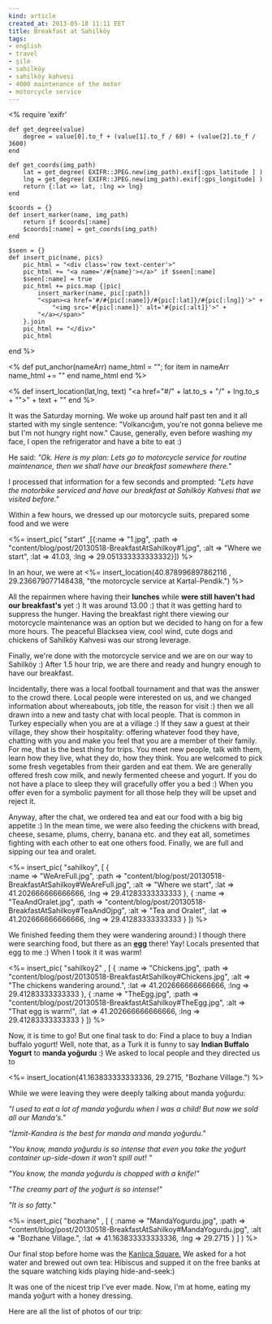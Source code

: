 ```yaml
---
kind: article
created_at: 2013-05-18 11:11 EET
title: Breakfast at Sahilköy
tags:
- english
- travel
- şile
- sahilköy
- sahilköy kahvesi
- 4000 maintenance of the motor
- motorcycle service
---
```


<%
	require 'exifr'

	def get_degree(value)
		degree = value[0].to_f + (value[1].to_f / 60) + (value[2].to_f / 3600)
	end

	def get_coords(img_path)
		lat = get_degree( EXIFR::JPEG.new(img_path).exif[:gps_latitude ] )
		lng = get_degree( EXIFR::JPEG.new(img_path).exif[:gps_longitude] )
		return {:lat => lat, :lng => lng}
	end

	$coords = {}
	def insert_marker(name, img_path)
		return if $coords[:name]
		$coords[:name] = get_coords(img_path)
	end

	$seen = {}
	def insert_pic(name, pics)
		pic_html = "<div class='row text-center'>"
		pic_html += "<a name='/#{name}'></a>" if $seen[:name]
		$seen[:name] = true
		pic_html += pics.map {|pic|
			insert_marker(name, pic[:path])
			"<span><a href='#/#{pic[:name]}/#{pic[:lat]}/#{pic[:lng]}'>" +
				"<img src='#{pic[:name]}' alt='#{pic[:alt]}'>" + 
			"</a></span>"
		}.join
		pic_html += "</div>"
		pic_html
  end
%>

<% 	def put_anchor(nameArr)
		name_html = "";
		for item in nameArr
			name_html += "<a name='/#{item[:name]}'></a>"
		end
		name_html
	end
%>

<% def insert_location(lat,lng, text)
		"<a href=\"#/" + lat.to_s + "/" + lng.to_s +  "\">" + text + "</a>"
	end	
%>

It was the Saturday morning. We woke up around half past ten and it all started with my single sentence: 
"Volkancığım, you're not gonna believe me but I'm not hungry right now." Cause, generally, even before washing my face, I open the refrigerator and have a bite to eat :) 

He said: 
_"Ok. Here is my plan: Lets go to motorcycle service for routine maintenance, then we shall have our breakfast somewhere there."_

I processed that information for a few seconds and prompted:
_"Lets have the motorbike serviced and have our breakfast at Sahilköy Kahvesi that we visited before."_


Within a few hours, we dressed up our motorcycle suits, prepared some food and we were 
<!-- <a href="#/41.03/29.051333333333332">yet another couple of motorcycles in the ultimate weekend traffic of Istanbul!</a> --> 

<!-- <%= insert_location(41.03,29.051333333333332, "yet another couple of motorcycles in the ultimate weekend traffic of Istanbul!"  ) %> -->

 
<%= 
	insert_pic( "start" ,[{:name => "1.jpg",
			:path => "content/blog/post/20130518-BreakfastAtSahilkoy#1.jpg", 
			:alt => "Where we start", 
			:lat => 41.03, :lng => 29.051333333333332}]) 
%> 


In an hour, we were at <%= insert_location(40.878996897862116 , 29.236679077148438, "the motorcycle service at  Kartal-Pendik.") %> 
<!-- <a href="#/40.878996897862116/29.236679077148438">the motorcycle service at  Kartal-Pendik.</a>  -->
All the repairmen where having their **lunches** while **were still haven't had our
breakfast's** yet :) It was around 13.00 :) that it was getting hard to suppress the hunger. 
Having the breakfast right there
viewing our motorcycle maintenance was an option but we decided to hang on for a few more hours. 
The peaceful Blacksea view, cool wind, cute dogs and chickens of Sahilköy Kahvesi was our strong leverage.

Finally, we're done with the motorcycle service and we are on our way to Sahilköy :) After 1.5 hour trip, we are there
and ready and hungry enough to have our breakfast. 

Incidentally, there was a local football tournament and that was the answer to the crowd there. Local people were interested on us, and we changed information about whereabouts, job title, the reason for visit :) then we all drawn into a new and tasty chat with local people. 
That is common in Turkey especially when you are at a village :) If they saw a guest at their village, they show their hospitality: offering whatever food they have, chatting with you and make you feel that you are a member of their family. For me, that is the best thing for trips. You meet new people, talk with them, learn how they live, what they do, how they think. You are welcomed to pick some fresh vegetables from their garden and eat them. We are generally offered fresh cow milk, and newly fermented cheese and yogurt. If you do not have a place to sleep they will gracefully offer you a bed :) When you offer even for a symbolic payment for all those help they will be upset and reject it.

Anyway, after the chat, we ordered tea and eat our food with a big big appetite :) In the mean time, we were also feeding the chickens with
 bread, cheese, sesame, plums, cherry, banana etc. and they eat all, sometimes fighting with each other to eat one others food. 
 Finally, we are full and sipping our tea and oralet.

 <%= 
 insert_pic( "sahilkoy", [
 	{ 	
	 	:name => "WeAreFull.jpg", 
		:path => "content/blog/post/20130518-BreakfastAtSahilkoy#WeAreFull.jpg",
		:alt => "Where we start", 
		:lat => 41.202666666666666, 
		:lng => 29.41283333333333
	},
	{	:name => "TeaAndOralet.jpg", 
		:path => "content/blog/post/20130518-BreakfastAtSahilkoy#TeaAndOjpg",
		:alt => "Tea and Oralet", 
		:lat => 41.202666666666666, 
		:lng => 29.41283333333333
	}
	]) 
%> 

We finished feeding them they were wandering around:) I though there were searching food, but there as an 
<a href="#/TheEgg.jpg/41.202666666666666/29.41283333333333">**egg**</a> there! Yay! Locals presented that egg to me :) When I took it it was warm! 


  <%= 
  	insert_pic( "sahilkoy2" , [
  	{
  		:name => "Chickens.jpg",
		:path => "content/blog/post/20130518-BreakfastAtSahilkoy#Chickens.jpg",
		:alt => "The chickens wandering around.", 
		:lat => 41.202666666666666, 
		:lng => 29.41283333333333
	},
	{
		:name => "TheEgg.jpg", 
		:path => "content/blog/post/20130518-BreakfastAtSahilkoy#TheEgg.jpg",
 		:alt => "That egg is warm!", 
		:lat => 41.202666666666666, 
		:lng => 29.41283333333333
	}
	]) 
 %> 

 Now, it is time to go! But one final task to do: Find a place to buy a Indian buffalo yogurt! 
 Well, note that, as a Turk it is funny to say **Indian Buffalo Yogurt** to **manda yoğurdu** :)
  We asked to local people and they directed us to 

 <%= insert_location(41.163833333333336, 29.2715, "Bozhane Village.") %>

 While we were leaving they were deeply talking about manda yoğurdu:

 _"I used to eat a lot of manda yoğurdu when I was a child! But now we sold all our Manda's."_


 _"İzmit-Kandıra is the best for manda and manda yoğurdu."_


 _"You know, manda yoğurdu is so intense that even you take the yoğurt container up-side-down it won't spill out! "_


 _"You know, the manda yoğurdu is chopped with a knife!"_


 _"The creamy part of the yoğurt is so intense!"_

 
 _"It is so fatty."_


<%= insert_pic( "bozhane" , 
[
	{ 
		:name => "MandaYogurdu.jpg",
      :path => "content/blog/post/20130518-BreakfastAtSahilkoy#MandaYogurdu.jpg",
      :alt => "Bozhane Village.",
		:lat => 41.163833333333336, 
		:lng => 29.2715
	}
]
)
%> 

Our final stop before home was the <a href="#/41.10341484314047/29.06810760498047">Kanlıca Square.</a>  We asked for a hot water and brewed out own tea: 
Hibiscus and supped it on the free banks at the square watching kids playing hide-and-seek:) 

 It was one of the nicest trip I've ever made. Now, I'm at home, eating my manda yoğurt with a honey dressing. 

Here are all the list of photos of our trip:

<center>
	<span id="chevron-left" ng-click="prev()" > 
			<i class="icon-chevron-left"></i> </span>	
	<span id="photoAlbum">
	 	<a id="imgRef" href="#/1.jpg/41.03/29.051333333333332"> 
	 		<img id="curImage" src="1.jpg" alt=""> 
	 	</a> 
	</span>
	<span id="chevron-right" ng-click="next()" > 
			<i class="icon-chevron-right"></i> </span>
</center>

<script>
var map = $("#map-mini");
var pic_list = []; 
var coords = [
<%=
	$coords.map{ |name, coord|
		"{name: '#{name}', lat: #{coord[:lat]}, lng: #{coord[:lng]}}"
	}.join(",")
%>
];
$.each(coords, function(coord) {
	pic_list.push(new Picture(coord, map));
})
</script>